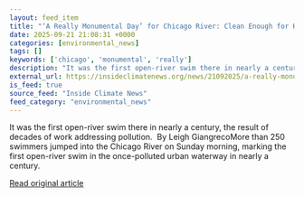 ```yaml
---
layout: feed_item
title: "‘A Really Monumental Day’ for Chicago River: Clean Enough for Hundreds to Swim In"
date: 2025-09-21 21:08:31 +0000
categories: [environmental_news]
tags: []
keywords: ['chicago', 'monumental', 'really']
description: "It was the first open-river swim there in nearly a century, the result of decades of work addressing pollution"
external_url: https://insideclimatenews.org/news/21092025/a-really-monumental-day-for-chicago-river-clean-enough-for-hundreds-to-swim-in/
is_feed: true
source_feed: "Inside Climate News"
feed_category: "environmental_news"
---
```


It was the first open-river swim there in nearly a century, the result of decades of work addressing pollution.&nbsp; By Leigh GiangrecoMore than 250 swimmers jumped into the Chicago River on Sunday morning, marking the first open-river swim in the once-polluted urban waterway in nearly a century.

[Read original article](https://insideclimatenews.org/news/21092025/a-really-monumental-day-for-chicago-river-clean-enough-for-hundreds-to-swim-in/)
